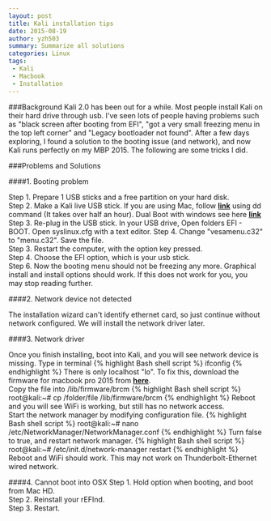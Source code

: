 ```yaml
---
layout: post
title: Kali installation tips
date: 2015-08-19 
author: yzh503
summary: Summarize all solutions
categories: Linux
tags: 
 - Kali
 - Macbook
 - Installation
---
```


###Background 
Kali 2.0 has been out for a while. Most people install Kali on their hard drive through usb. I've seen lots of people having problems such as "black screen after booting from EFI", "got a very small freezing menu in the top left corner" and "Legacy bootloader not found". After a few days exploring, I found a solution to the booting issue (and network), and now Kali runs perfectly on my MBP 2015. The following are some tricks I did.

###Problems and Solutions 


####1. Booting problem

Step 1. Prepare 1 USB sticks and a free partition on your hard disk.     
Step 2. Make a Kali live USB stick. If you are using Mac,  follow [**link**](http://docs.kali.org/installation/kali-linux-dual-boot-on-mac-hardware) using dd command (It takes over half an hour). Dual Boot with windows see here [**link**](http://docs.kali.org/installation/dual-boot-kali-with-windows)
Step 3. Re-plug in the USB stick. In your USB drive, Open folders EFI - BOOT. Open syslinux.cfg with a text editor. 
Step 4. Change "vesamenu.c32" to "menu.c32". Save the file.   
Step 3. Restart the computer, with the option key pressed.     
Step 4. Choose the EFI option, which is your usb stick.        
Step 6. Now the booting menu should not be freezing any more. Graphical install and install options should work. If this does not work for you, you may stop reading further.  


####2. Network device not detected

The installation wizard can't identify ethernet card, so just continue without network configured. We will install the network driver later. 


####3. Network driver 

Once you finish installing, boot into Kali, and you will see network device is missing. Type in terminal
{% highlight Bash shell script %}
ifconfig
{% endhighlight %}
There is only localhost "lo". To fix this, download the firmware for macbook pro 2015 from [**here**](https://git.kernel.org/cgit/linux/kernel/git/firmware/linux-firmware.git/plain/brcm/brcmfmac43602-pcie.bin).       
Copy the file into /lib/firmware/brcm
{% highlight Bash shell script %}
root@kali:~# cp /folder/file /lib/firmware/brcm
{% endhighlight %}
Reboot and you will see WiFi is working, but still has no network access.   
Start the network manager by modifying configuration file.
{% highlight Bash shell script %}
root@kali:~# nano /etc/NetworkManager/NetworkManager.conf
{% endhighlight %}
Turn false to true, and restart network manager.
{% highlight Bash shell script %}
root@kali:~# /etc/init.d/network-manager restart
{% endhighlight %}
Reboot and WiFi should work. This may not work on Thunderbolt-Ethernet wired network.

####4. Cannot boot into OSX
Step 1. Hold option when booting, and boot from Mac HD.     
Step 2. Reinstall your rEFInd.  
Step 3. Restart.
